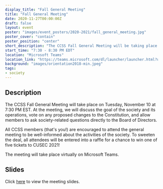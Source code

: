 ```yaml
---
display_title: "Fall General Meeting"
title: "Fall General Meeting"
date: 2020-11-27T00:00:00Z
draft: false
layout: event
poster: "images/event_posters/2020-2021/fall_general_meeting.jpg"
poster_cover: "contain"
poster_position: "center"
short_description: "The CCSS Fall General Meeting will be taking place this Tuesday, Novermber 27 at 7:30 PM EST."
start_time: "7:30 - 8:30 PM EDT"
location: "Microsoft Teams"
location_link: "https://teams.microsoft.com/dl/launcher/launcher.html?url=%2F_%23%2Fl%2Fmeetup-join%2F19%3Ameeting_ZTdhMmQwMGQtY2FkNC00ZjFiLTg1OTctZDM3YmQyZDIwMTky%40thread.v2%2F0%3Fcontext%3D%257B%2522Tid%2522%253A%25226ad91895-de06-485e-bc51-fce126cc8530%2522%252C%2522Oid%2522%253A%25228f673cc7-c6a0-4fba-abe4-237b3a53eb2f%2522%257D%26anon%3Dtrue&type=meetup-join&deeplinkId=fb3c69bf-20e1-4c8f-8e69-2bac73eb8a37&directDl=true&msLaunch=true&enableMobilePage=true&suppressPrompt=true"
background: "images/orientation2018-min.jpeg"
tags:
- society
---
```


## Description
The CCSS Fall General Meeting will take place on Tuesday, November 10 at 7:30 PM EST. At the meeting, we will discuss the goal of the society and its operations, vote on any proposed changes to the Constitution, and allow members to ask society-related questions directly to the Board of Directors.

All CCSS members (that's you!) are encouraged to attend the general meeting to be well-informed about the activities of the society. To sweeten the deal, all attendees will be entered into a raffle for a chance to win one of five tickets to CUSEC 2021!

The meeting will take place virtually on Microsoft Teams.

## Slides

Click [here](/pdfs/2020-2021/fall_general_meeting.pdf) to view the meeting slides.
